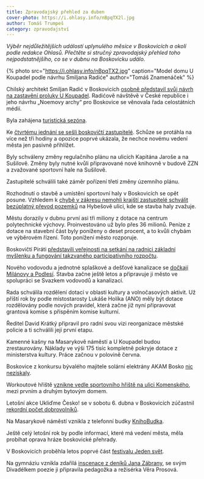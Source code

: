 ```yaml
---
title: Zpravodajský přehled za duben
cover-photo: https://i.ohlasy.info/nBpqTX2l.jpg
author: Tomáš Trumpeš
category: zpravodajství
---
```


*Výběr nejdůležitějších událostí uplynulého měsíce v Boskovicích a okolí podle redakce Ohlasů. Přečtěte si stručný zpravodajský přehled toho nejpodstatnějšího, co se v dubnu na Boskovicku událo.*

{% photo src="https://i.ohlasy.info/nBpqTX2.jpg" caption="Model domu U Koupadel podle návrhu Smiljana Radiće" author="Tomáš Znamenáček" %}

Chilský architekt Smiljan Radić v Boskovicích [osobně představil svůj návrh na zastavění proluky U Koupadel](https://ohlasy.info/clanky/2019/04/radicova-koupadla.html). Radićově návštěvě v České republice i jeho návrhu „Noemovy archy“ pro Boskovice se věnovala řada celostátních médií.

Byla zahájena [turistická sezóna](https://boskovice.cz/turisticka-sezona-v-boskovicich-byla-zahajena/d-35986).

Ke [čtvrtému jednání se sešli boskovičtí zastupitelé](https://ohlasy.info/clanky/2019/04/zastupitelstvo.html). Schůze se protáhla na více než tři hodiny a opozice poprvé ukázala, že nechce novému vedení města jen pasivně přihlížet.

Byly schváleny změny regulačního plánu na ulicích Kapitána Jaroše a na Sušilově. Změny byly nutné kvůli připravované nové knihovně v budově ZZN a zvažované sportovní hale na Sušilově.

Zastupitelé schválili také záměr pořízení třetí změny územního plánu.

Rozhodnutí o stavbě a umístění sportovní haly v Boskovicích se opět posune. Vzhledem k [chybě v zákresu nemohli krajští zastupitelé schválit bezúplatný převod pozemků](https://ohlasy.info/clanky/2019/04/hala-odklad.html) na Hybešově ulici, kde se stavba haly zvažuje. 

Městu dorazily v dubnu první asi tři miliony z dotace na centrum polytechnické výchovy. Proinvestováno už bylo přes 36 milionů. Peníze z dotace na stavební část byly poníženy o deset procent, a to kvůli chybám ve výběrovém řízení. Toto ponížení město rozporuje.

Boskovičtí Piráti [představili veřejnosti na setkání na radnici základní myšlenku a fungování takzvaného participativního rozpočtu](https://ohlasy.info/clanky/2019/04/participativni-rozpocet.html).

Nového vodovodu a jednotné splaškové a dešťové kanalizace se [dočkají Milánovy a Podlesí](https://ohlasy.info/clanky/2019/04/z-rady.html). Stavba začne ještě letos a připravuje ji město ve spolupráci se Svazkem vodovodů a kanalizací.

Rada schválila rozdělení dotací v oblasti kultury a volnočasových aktivit. Už příští rok by podle místostarosty Lukáše Holíka (ANO) měly být dotace rozdělovány podle nových pravidel, která začne již nyní připravovat grantová komise s přispěním komise kulturní.

Ředitel David Krátký připravil pro radní svou vizi reorganizace městské policie a ti schválili její první etapu.

Kamenné kašny na Masarykově náměstí a U Koupadel budou zrestaurovány. Náklady ve výši 175 tisíc kompletně pokryje dotace z ministerstva kultury. Práce začnou v polovině června.

Boskovice z konkursu bývalého majitele solární elektrány AKAM Bosko [nic nezískaly](https://ohlasy.info/clanky/2019/04/akam-konkurs.html).

Workoutové hřiště [vznikne vedle sportovního hřiště na ulici Komenského](https://ohlasy.info/clanky/2019/04/z-rady-2.html), mezi prvním a druhým bytovým domem. 

Letošní akce Ukliďme Česko! se v sobotu 6. dubna v Boskovicích zúčastnil [rekordní počet dobrovolníků](https://boskovice.cz/letosni-uklid-byl-rekordni-dekujeme/d-36007).

Na Masarykově náměstí vznikla z telefonní budky [KnihoBudka](https://ohlasy.info/clanky/2019/04/z-rady-2.html).

Ještě celý letošní rok by podle informací, které má vedení města, měla probíhat oprava hráze boskovické přehrady.

V Boskovicích proběhla letos poprvé část [festivalu Jeden svět](https://ohlasy.info/clanky/2019/04/jeden-svet.html).

Na gymnáziu vznikla zdařilá [inscenace z deníků Jana Zábrany](https://ohlasy.info/clanky/2019/04/divadlo-zabrana.html), se svým Divadélkem poezie ji připravila pedagožka a režisérka Věra Prosová.
